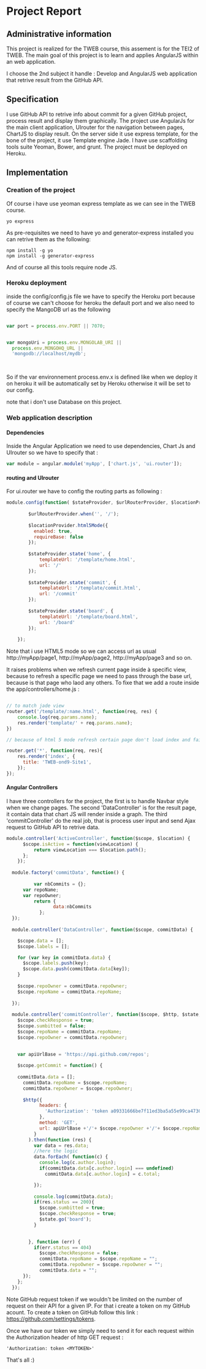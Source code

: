 # Project Report

## Administrative information

This project is realized for the TWEB course, this assement is for the TEI2 of TWEB.
The main goal of this project is to learn and applies AngularJS within an web application.

I choose the 2nd subject it handle : Develop and AngularJS web application that retrive result from the GitHub API.

## Specification

I use GitHub API to retrive info about commit for a given GitHub project, process result and display them graphically.
The project use AngularJs for the main client application, UIrouter for the navigation between pages, ChartJS to display result.
On the server side it use express template, for the bone of the project, it use Template engine Jade.
I have use scaffolding tools suite Yeoman, Bower, and grunt.
The project must be deployed on Heroku.

## Implementation

### Creation of the project

Of course i have use yeoman express template as we can see in the TWEB course.

```
yo express
```

As pre-requisites we need to have yo and generator-express installed you can retrive them as the following:

```
npm install -g yo
npm install -g generator-express
```
And of course all this tools require node JS.

### Heroku deployment 

inside the config/config.js file we have to specify the Heroku port because of course we can't choose for heroku the default port and we also need to specify the MangoDB url as the following 

```javascript

var port = process.env.PORT || 7070;


var mongoUri = process.env.MONGOLAB_URI ||
  process.env.MONGOHQ_URL ||
  'mongodb://localhost/mydb';
  
  
 ```
 
 So if the var environnement process.env.x is defined like when we deploy it on heroku it will be 
automatically set by Heroku otherwise it will be set to our config.

note that i don't use Database on this project.

### Web application description

#### Dependencies
Inside the Angular Application we need to use dependencies, Chart Js and UIrouter so we have to specify that :

```javascript
var module = angular.module('myApp', ['chart.js', 'ui.router']);
```

#### routing and UIrouter
For ui.router we have to config the routing parts as following : 

```javascript
module.config(function( $stateProvider, $urlRouterProvider, $locationProvider ) {
    
		$urlRouterProvider.when('', '/');
		
		$locationProvider.html5Mode({
		  enabled: true,
		  requireBase: false
		});
		
		$stateProvider.state('home', {
			templateUrl: '/template/home.html',
			url: '/'
		});
		
		$stateProvider.state('commit', {
			templateUrl: '/template/commit.html',
			url: '/commit'
		});
		
		$stateProvider.state('board', {
			templateUrl: '/template/board.html',
			url: '/board'
		});
		
	});
```
Note that i use HTML5 mode so we can access url as usual http://myApp/page1, http://myApp/page2, http://myApp/page3 and so on.

It raises problems when we refresh current page inside à specific view, because to refresh a specific page we need to pass through the base url, because is that page who laod any others.
To fixe that we add a route inside the app/controllers/home.js :

```javascript

// to match jade view 
router.get('/template/:name.html', function(req, res) {
	console.log(req.params.name);
	res.render('template/' + req.params.name);
})

// because of html 5 mode refresh certain page don't load index and fail 

router.get('*', function(req, res){
    res.render('index', {
      title: 'TWEB-ond9-Site1',
    });
});
```

#### Angular Controllers

I have three controllers for the project, the first is to handle Navbar style when we change pages. 
The second 'DataController' is for the result page, it contain data that chart JS will render inside a graph.
The third 'commitController' do the real job, that is process user input and send Ajax request to GitHub API to retrive data.

```javascript
module.controller('ActiveController', function($scope, $location) {	  
	  $scope.isActive = function(viewLocation) {
		  return viewLocation === $location.path();
	  };
	});
  
  module.factory('commitData', function() {
		  
		  var nbCommits = {};
      var repoName;
      var repoOwner;
		  return {
				 data:nbCommits        
			};
  });
	  
  module.controller('DataController', function($scope, commitData) {

    $scope.data = [];
    $scope.labels = [];

    for (var key in commitData.data) {
      $scope.labels.push(key);
      $scope.data.push(commitData.data[key]);
    }
    
    $scope.repoOwner = commitData.repoOwner;
    $scope.repoName = commitData.repoName; 
    
  });
    
  module.controller('commitController', function($scope, $http, $state, commitData) {
    $scope.checkResponse = true;
    $scope.sumbitted = false;
    $scope.repoName = commitData.repoName;
    $scope.repoOwner = commitData.repoOwner;
    

    var apiUrlBase = 'https://api.github.com/repos';
  
    $scope.getCommit = function() {
    
    commitData.data = [];
      commitData.repoName = $scope.repoName;
      commitData.repoOwner = $scope.repoOwner;
      
      $http({
            headers: {
              'Authorization': 'token a09331666be7f11ed3ba5a55e99ca4730d87ccdd'
            },
            method: 'GET',
            url: apiUrlBase +'/'+ $scope.repoOwner +'/'+ $scope.repoName +'/stats/contributors'
          }
        ).then(function (res) {
          var data = res.data;
          //here the logic
          data.forEach( function(c) {
            console.log(c.author.login);
            if(commitData.data[c.author.login] === undefined) 
              commitData.data[c.author.login] = c.total;

          });
          
          console.log(commitData.data);
          if(res.status == 200){
            $scope.sumbitted = true;
            $scope.checkResponse = true;
            $state.go('board');
          }

          
        }, function (err) {
          if(err.status == 404)
            $scope.checkResponse = false;
            commitData.repoName = $scope.repoName = "";
            commitData.repoOwner = $scope.repoOwner = "";
            commitData.data = "";
      });
    };
  });
```

Note GitHub request token if we wouldn't be limited on the number of request on their API for a given IP. For that i create a token on my GitHub acount.
To create a token on GitHub follow this link : https://github.com/settings/tokens.

Once we have our token we simply need to send it for each request within the Authorization header of http GET request : 
```
'Authorization: token <MYTOKEN>'
```

That's all :)






